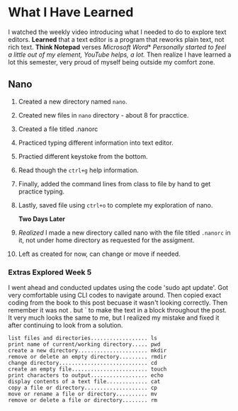# What I Have Learned

I watched the weekly video introducing what I needed to do to explore text editors. 
**Learned** that a text editor is a program that reworks plain text, not rich text. 
**Think Notepad** verses *Microsoft Word**
*Personally started to feel a little out of my element, YouTube helps, a lot.*
Then realize I have learned a lot this semester, very proud of myself being outside my
comfort zone.

## Nano

1. Created a new directory named `nano`.
2. Created new files in `nano` directory - about 8 for pracctice.
3. Created a file titled .nanorc
4. Practiced typing different information into text editor.
5. Practied different keystoke from the bottom.
6. Read though the `ctrl+g` help information.
7. Finally, added the command lines from class to file by hand to get practice typing.
8. Lastly, saved file using `ctrl+o` to complete my exploration of nano.

   **Two Days Later**
9. *Realized* I made a new directory called nano with the file titled `.nanorc` in it, not under home
directory as requested for the assigment.
10. Left as created for now, can change or move if needed.

### Extras Explored Week 5
I went ahead and conducted updates using the code 'sudo apt update'. 
Got very comfortable using CLI codes to navigate around. Then copied exact coding from the book 
to this post becuase it wasn't looking correctly. Then remember it was not . but ` to make the
text in a block throughout the post. It very much looks the same to me, but I realized my mistake
and fixed it after continuing to look from a solution. 

```
list files and directories.................. ls
print name of current/working directory..... pwd
create a new directory...................... mkdir
remove or delete an empty directory......... rmdir
change directory............................ cd
create an empty file........................ touch
print characters to output.................. echo
display contents of a text file............. cat
copy a file or directory.................... cp
move or rename a file or directory.......... mv
remove or delete a file or directory........ rm
```
